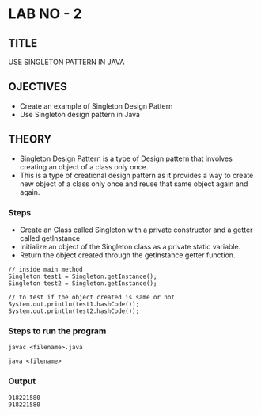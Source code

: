 # LAB NO - 2

## TITLE
USE SINGLETON PATTERN IN JAVA

## OJECTIVES
- Create an example of Singleton Design Pattern
- Use Singleton design pattern in Java

## THEORY
- Singleton Design Pattern is a type of Design pattern that involves creating an object of a class only once.
- This is a type of creational design pattern as it provides a way to create new object of a class only once and reuse that same object again and again.

### Steps
- Create an Class called Singleton with a private constructor and a getter called getInstance
- Initialize an object of the Singleton class as a private static variable.
- Return the object created through the getInstance getter function.
```
// inside main method
Singleton test1 = Singleton.getInstance();
Singleton test2 = Singleton.getInstance();

// to test if the object created is same or not
System.out.println(test1.hashCode());
System.out.println(test2.hashCode());
```

### Steps to run the program
``` 
javac <filename>.java

java <filename>
```

### Output
```
918221580
918221580
```
